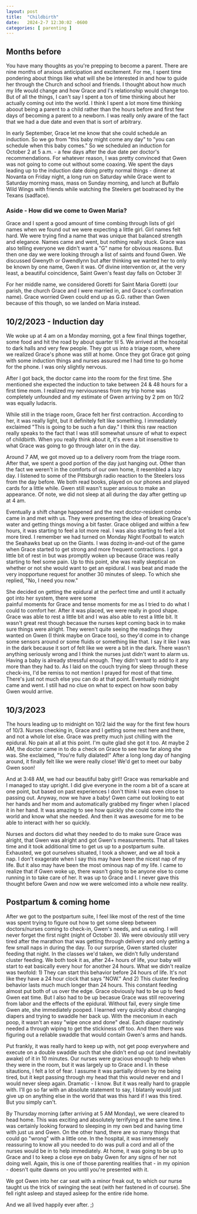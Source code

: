 ```yaml
---
layout: post
title:  "Childbirth"
date:   2024-2-7 12:30:02 -0600
categories: [ parenting ]
---
```


## Months before
You have many thoughts as you're prepping 
to become a parent. There are nine months
of anxious anticipation and excitement. 
For me, I spent time 
pondering about things like what will 
she be interested in and how to guide her
through the Church and school and friends. 
I thought about how much my life would
change and how Grace and I's relationship
would change too. But of all the things,
I can't say I spent a ton of time thinking
about her actually coming out into the world.
I think I spent a lot more time thinking aboout
being a parent to a child rather than 
the hours before and first few days of
becoming a parent to a newborn. I was really
only aware of the fact that we had a due 
date and even that is sort of arbitrary. 

In early September, Grace let me know that
she could schedule an induction. So we go 
from "this baby might come any day" to 
"you can schedule when this baby comes." 
So we scheduled an induction for October 2 at 
5 a.m. - a few days
after the due date per doctor's recommendations.
For whatever reason, I was pretty convinced 
that Gwen was not going to come out without
some coaxing. We spent the days leading up to
the induction date doing pretty normal things - 
dinner at Novanta on Friday night, a long run
on Saturday while Grace went to Saturday
morning mass, mass on Sunday morning, and 
lunch at Buffalo Wild Wings with friends
while watching the Steelers get boatraced
by the Texans (sadface). 

### Aside - How did we come to Gwen Maria?
Grace and I spent a good amount of time combing
through lists of girl names when we found out we
were expecting a little girl. Girl names felt
hard. We were trying find a name that was unique
that balanced strength and elegance. 
Names came and went, but nothing really stuck. 
Grace was also telling everyone we didn't want a 
"G" name for obvious reasons. But then one day
we were looking through a list of saints and 
found Gwen. We discussed Gwenyth or Gwendlynn
but after thinking we wanted her to only be 
known by one name, Gwen it was. Of divine 
intervention or, at the very least, a beautiful
coincidence, Saint Gwen's feast day falls
on October 3!

For her middle name, we considered Goretti
for Saint Maria Goretti (our parish, the church
Grace and I were married in, and Grace's 
confirmation name). Grace worried Gwen could
end up as G.G. rather than Gwen because of this
though, so we landed on Maria instead.

## 10/2/2023 - Induction day
We woke up at 4 am on a Monday morning, got a 
few final things together, some food and hit
the road by about quarter til 5. We arrived
at the hospital to dark halls and very few
people. They got us into a triage room, where  
we realized Grace's phone was still at home. 
Once they got Grace got going with some 
induction things and nurses assured me I had
time to go home for the phone. I was only 
slightly nervous.

After I got back, the doctor came into the 
room for the first time. She mentioned she
expected the induction to take between 24 &
48 hours for a first time mom. I realized 
my nerviousness from my trip home was
completely unfounded and my estimate of Gwen
arriving by 2 pm on 10/2 was equally ludacris.

While still in the triage room, Grace felt 
her first contraction. According to her, it
was really light, but it definitely felt like
something. I immediately exclaimed "This is
going to be such a fun day." I think this raw
reaction really speaks to the fact that I 
was still somewhat unsure of what to expect of
childbirth. When you really think about it,
it's even a bit insensitive to what Grace was
going to go through later on in the day. 

Around 7 AM, we got moved up to a delivery room
from the triage room. After that, we spent a 
good portion of the day just hanging out. Other
than the fact we weren't in the comforts of our
own home, it resembled a lazy day. I listened
to some of the Pittsburgh radio reaction to the
Steelers loss from the day before. We both read
books, played on our phones and played cards
for a little while. Gwen still wasn't super
anxious to make an appearance. Of note, we did
not sleep at all during the day after getting
up at 4 am.

Eventually a shift change happened and the next
doctor-resident combo came in and met with us. They 
were presenting the idea of breaking Grace's 
water and getting things moving a bit faster. 
Grace obliged and within a few hours, it was
starting to feel a lot more real. I was also
starting to feel a lot more tired. I remember we had turned
on Monday Night Football to watch the Seahawks beat
up on the Giants. I was dozing in-and-out of the 
game when Grace started to get strong and more 
frequent contractions. I got a little bit of rest
in but was promptly woken up because Grace was really
starting to feel some pain. Up to this point, she
was really skeptical on whether or not she would 
want to get an epidural. I was beat and made the
very inopportune request for another 30 minutes
of sleep. To which she replied, "No, I need you now."

She decided on getting the epidural at the
perfect time and until it
actually got into her system, there were some  
painful moments for Grace and tense moments for me as 
I tried to do what I could to comfort her. After it 
was placed, we were really in good shape. Grace was able
to rest a little bit and I was also able to rest a 
little bit. It wasn't great rest though becasue
the nurses kept coming back in to make sure things
were alright. They weren't quite seeing the readings
they wanted on Gwen (I think maybe on Grace too), so 
they'd come in to change some sensors around or some
fluids or something like that. I say it like I was in the 
dark because it sort of felt like we were a bit in the
dark. There wasn't anything seriously wrong and I think 
the nurses just didn't want to alarm us. Having a baby is
already stressful enough. They didn't want to add to it
any more than they had to. As I laid on the couch trying
for sleep through these check-ins, I'd be remiss to not
mention I prayed for most of that time. There's just not
much else you can do at that point. Eventually midnight
came and went. I still had no clue on what to expect 
on how soon baby Gwen would arrive. 

## 10/3/2023
The hours leading up to midnight on 10/2 laid the way
for the first few hours of 10/3. Nurses checking in,
Grace and I getting some rest here and there, and not a 
whole lot else. Grace was pretty much just chilling with
the epidural. No pain at all at this point. I'm quite glad
she got it too. At maybe 2 AM, the doctor came in to do a
check on Grace to see how far along she was. She exclaimed,
"You're fully dialated!" After a long long day of hanging
around, it finally felt like we were really close! We'd 
get to meet our baby Gwen soon!

And at 3:48 AM, we had our beautiful baby girl!! 
Grace was remarkable and I managed to stay upright. I did
give everyone in the room a bit of a scare at one point,
but based on past experiences I don't think I was even
close to passing out. Anyway, now we have a baby! Gwen came
out looking to eat her hands and her mom and automatically grabbed
my finger when I placed it in her hand. It was
amazing to see how quickly she could come into the world and
know what she needed. And then it was awesome for me to be able 
to interact with her so quickly.

Nurses and doctors did what they needed to do to make sure
Grace was alright, that Gwen was alright and got Gwen's
measurements. That all takes time and it took additional time
to get us up to a postpartum suite. Exhausted, we got ourselves
situated, I took a shower, and we all took a nap. I don't 
exagerate when I say this may have been the nicest nap of my life. 
But it also may have been the most ominous nap of my life. 
I came to realize that if Gwen woke up, there wasn't going to be
anyone else to come running in to take care of her. It was up
to Grace and I. I never gave this thought before Gwen and now we 
were welcomed into a whole new reality. 

## Postpartum & coming home
After we got to the postpartum suite, I feel like most of the
rest of the time was spent trying to figure out how to get some
sleep between doctors/nurses coming to check-in, Gwen's needs,
and us eating. I will never forget the first night (night of October 3).
We were obviously still very tired after the marathon that was
getting through delivery and only getting a few small naps in during the 
day. To our surprise, Gwen started cluster feeding that night.
In the classes we'd taken, we didn't fully understand cluster
feeding. We both took it as, after 24+ hours of life, your baby
will start to eat basically every hour for another 24 hours. What
we didn't realize was twofold: 1) They can start this behavior
before 24 hours of life. It's not like they have a 24 hour clock
that says "NOW." And 2) This cluster feeding behavior lasts much
much longer than 24 hours. This constant feeding almost put
both of us over the edge. Grace obviously had to be up to feed
Gwen eat time. But I also had to be up becasue Grace was still
recovering from labor and the effects of the epidural. Without fail, 
every single time Gwen ate, she immediately pooped. I learned very 
quickly about changing diapers and trying to swaddle her back
up. With the meconium in each poop, it wasn't an easy "wipe once
and done" deal. Each diaper routinely needed a through wiping
to get the stickiness off too. And then there was figuring out 
a reliable swaddle that would contain Gwen's arms and hands. 

Put frankly, it was really hard to keep up with, not get poop 
everywhere and execute on a double swaddle such that she didn't end 
up out (and inevitably awake) of it in 10 minutes. Our nurses
were gracious enough to help when they were in the room, but 
it was largely up to Grace and I. In these sitautions, 
I felt a lot of fear. I assume it was partially driven by me
being tired, but it kept passing through my head that this would
never end and I would never sleep again. Dramatic - I know. But 
it was really hard to grapple with. I'll go so far with an 
absolute statement to say, I blatanly would just give up on
anything else in the world that was this hard if I was this 
tired. But you simply can't. 

By Thursday morning (after arriving at 5 AM Monday), we were
cleared to head home. This was exciting and absolutely 
terrifying at the same time. I was certainly looking forward
to sleeping in my own bed and having time with just us and 
Gwen. On the other hand, there are so many 
things that could go "wrong" with a little one. In the 
hospital, it was immensely reassuring to know all you needed to do
was pull a cord and all of the nurses would be in to help
immediately. At home, it was going to be up to Grace and I
to keep a close eye on baby Gwen for any signs of her not
doing well. Again, this is one of those parenting realities
that - in my opinion - doesn't quite dawns on you until 
you're presented with it.

We got Gwen into her car seat with a minor freak out, to which
our nurse taught us the trick of swinging the seat (with her 
fastened in of course). She fell right asleep and stayed asleep
for the entire ride home. 

And we all lived happily ever after. ;)
